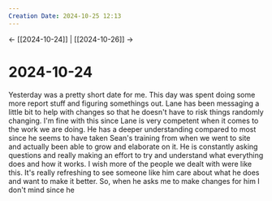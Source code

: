 ```yaml
---
Creation Date: 2024-10-25 12:13
---
```


<- [[2024-10-24]] | [[2024-10-26]]  ->

# 2024-10-24
Yesterday was a pretty short date for me. This day was spent doing some more report stuff and figuring somethings out. Lane has been messaging a little bit to help with changes so that he doesn't have to risk things randomly changing. I'm fine with this since Lane is very competent when it comes to the work we are doing. He has a deeper understanding compared to most since he seems to have taken Sean's training from when we went to site and actually been able to grow and elaborate on it. He is constantly asking questions and really making an effort to try and understand what everything does and how it works. I wish more of the people we dealt with were like this. It's really refreshing to see someone like him care about what he does and want to make it better. So, when he asks me to make changes for him I don't mind since he 
